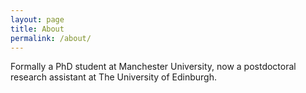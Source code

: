 ```yaml
---
layout: page
title: About
permalink: /about/
---
```


Formally a PhD student at Manchester University,
now a postdoctoral research assistant at The University of Edinburgh.
